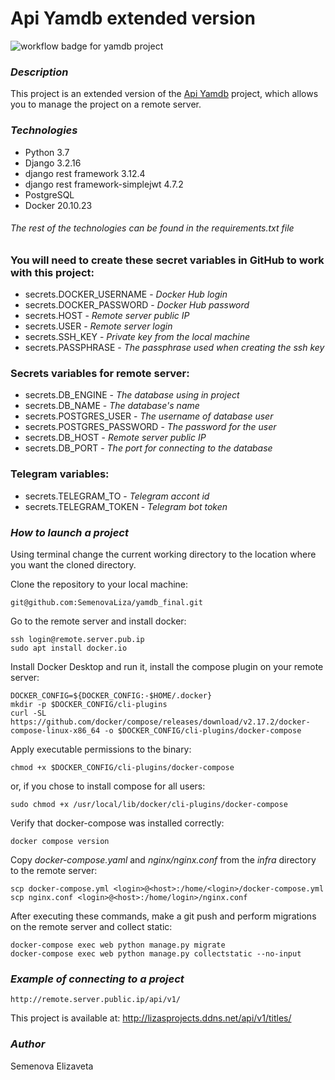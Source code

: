 # Api Yamdb extended version
![workflow badge for yamdb project](https://github.com/SemenovaLiza/yamdb_final/actions/workflows/yamdb_workflow.yml/badge.svg)
### *Description*
This project is an extended version of the [Api Yamdb](https://github.com/SemenovaLiza/api_yamdb) project, which allows you to manage the project on a remote server.
### *Technologies*
- Python 3.7
- Django 3.2.16
- django rest framework 3.12.4
- django rest framework-simplejwt 4.7.2
- PostgreSQL
- Docker 20.10.23
###### *The rest of the technologies can be found in the requirements.txt file*
### You will need to create these secret variables in GitHub to work with this project:

- secrets.DOCKER_USERNAME - *Docker Hub login*
- secrets.DOCKER_PASSWORD - *Docker Hub password*
- secrets.HOST - *Remote server public IP*
- secrets.USER - *Remote server login*
- secrets.SSH_KEY - *Private key from the local machine*
- secrets.PASSPHRASE - *The passphrase used when creating the ssh key*
### Secrets variables for remote server:
- secrets.DB_ENGINE - *The database using in project*
- secrets.DB_NAME - *The database's name*
- secrets.POSTGRES_USER - *The username of database user*
- secrets.POSTGRES_PASSWORD - *The password for the user*
- secrets.DB_HOST - *Remote server public IP*
- secrets.DB_PORT - *The port for connecting to the database*
### Telegram variables:
- secrets.TELEGRAM_TO - *Telegram accont id*
- secrets.TELEGRAM_TOKEN - *Telegram bot token*
### *How to launch a project*
Using terminal change the current working directory to the location where you want the cloned directory.

Clone the repository to your local machine:
```
git@github.com:SemenovaLiza/yamdb_final.git
```
Go to the remote server and install docker:
```
ssh login@remote.server.pub.ip
sudo apt install docker.io
```
Install Docker Desktop and run it, install the compose plugin on your remote server:
```
DOCKER_CONFIG=${DOCKER_CONFIG:-$HOME/.docker}
mkdir -p $DOCKER_CONFIG/cli-plugins
curl -SL https://github.com/docker/compose/releases/download/v2.17.2/docker-compose-linux-x86_64 -o $DOCKER_CONFIG/cli-plugins/docker-compose
```
Apply executable permissions to the binary:
```
chmod +x $DOCKER_CONFIG/cli-plugins/docker-compose
```
or, if you chose to install compose for all users:
```
sudo chmod +x /usr/local/lib/docker/cli-plugins/docker-compose
```
Verify that docker-compose was installed correctly:
```
docker compose version
```
Copy *docker-compose.yaml* and *nginx/nginx.conf* from the *infra* directory to the remote server:
```
scp docker-compose.yml <login>@<host>:/home/<login>/docker-compose.yml
scp nginx.conf <login>@<host>:/home/login>/nginx.conf
```
After executing these commands, make a git push and perform migrations on the remote server and collect static:
```
docker-compose exec web python manage.py migrate
docker-compose exec web python manage.py collectstatic --no-input
```
### *Example of connecting to a project*
```
http://remote.server.public.ip/api/v1/
```
This project is available at:
http://lizasprojects.ddns.net/api/v1/titles/

### *Author*
Semenova Elizaveta
